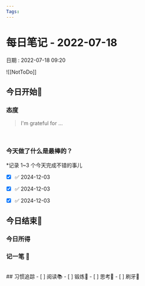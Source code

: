 ```yaml
---
Tags: 
---
```

# 每日笔记 - 2022-07-18
日期 : 2022-07-18 09:20

![[NotToDo]]

## 今日开始🌅    
### 态度
> I'm grateful for ...

<br>

### 今天做了什么是最棒的？
*记录 1~3 个今天完成不错的事儿
- [x]  ✅ 2024-12-03
- [x]  ✅ 2024-12-03
- [x]  ✅ 2024-12-03



## 今日结束🎴
### 今日所得



### 记一笔 📝


<br>
## 习惯追踪
- [ ] 阅读📚 
- [ ] 锻炼🥊
- [ ] 思考🧠
- [ ] 刷牙🦷